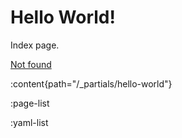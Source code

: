 # Hello World!

Index page.

[Not found](/not-found)

:content{path="/_partials/hello-world"}

:page-list

:yaml-list
